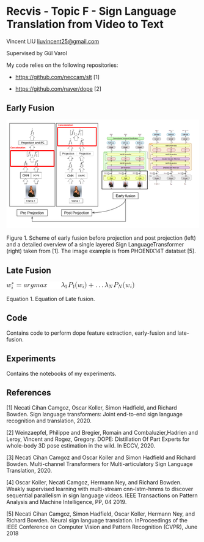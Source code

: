 # Recvis - Topic F - Sign Language Translation from Video to Text

Vincent LIU liuvincent25@gmail.com

Supervised by Gül Varol

My code relies on the following repositories:

* https://github.com/neccam/slt [1]

* https://github.com/naver/dope [2]

## Early Fusion

![Early.Fusion](https://github.com/liuvince/mva-slt/blob/main/Slide/early_fusion.png)

Figure 1. Scheme of early fusion before projection and post projection (left) and a detailed overview of a single layered Sign LanguageTransformer (right) taken from [1]. The image example is from PHOENIX14T datatset [5].

## Late Fusion

![Late.Fusion](https://github.com/liuvince/mva-slt/blob/main/Slide/late_fusion.gif)

Equation 1. Equation of Late fusion.

## Code

Contains code to perform dope feature extraction, early-fusion and late-fusion.

## Experiments

Contains the notebooks of my experiments.

## References

[1]  Necati  Cihan  Camgoz,  Oscar  Koller,  Simon  Hadfield,  and Richard Bowden.  Sign language transformers:  Joint end-to-end sign language recognition and translation, 2020.

[2]  Weinzaepfel, Philippe and Bregier, Romain and Combaluzier,Hadrien and Leroy, Vincent and Rogez, Gregory. DOPE: Distillation Of Part Experts for whole-body 3D pose estimation in the wild. In ECCV, 2020.

[3]  Necati Cihan Camgoz and Oscar Koller and Simon Hadfield and Richard Bowden.  Multi-channel Transformers for Multi-articulatory Sign Language Translation, 2020.

[4]  Oscar  Koller,  Necati  Camgoz,  Hermann  Ney,  and  Richard Bowden.  Weakly supervised learning with multi-stream cnn-lstm-hmms to discover sequential parallelism in sign language videos. IEEE Transactions on Pattern Analysis and Machine Intelligence, PP, 04 2019.

[5] Necati  Cihan  Camgoz,  Simon  Hadfield,  Oscar  Koller,  Hermann Ney, and Richard Bowden. Neural sign language translation.  InProceedings of the IEEE Conference on Computer Vision and Pattern Recognition (CVPR), June 2018

